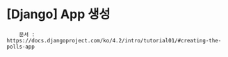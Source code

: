 # [Django] App 생성

```
    문서 : https://docs.djangoproject.com/ko/4.2/intro/tutorial01/#creating-the-polls-app
```